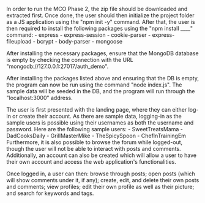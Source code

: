 In order to run the MCO Phase 2, the zip file should be downloaded and extracted first. Once done, the user should then initialize the project folder as a JS application using the "npm init -y" command. After that, the user is then required to install the following packages using the "npm install ____" command:
    - express
    - express-session
    - cookie-parser
    - express-fileupload
    - bcrypt
    - body-parser
    - mongoose

After installing the necessary packages, ensure that the MongoDB database is empty by checking the connection with the URL "mongodb://127.0.0.1:27017/auth_demo".

After installing the packages listed above and ensuring that the DB is empty, the program can now be run using the command "node index.js". The sample data will be seeded in the DB, and the program will run through the "localhost:3000" address. 

The user is first presented with the landing page, where they can either log-in or create their account. As there are sample data, logging-in as the sample users is possible using their usernames as both the username and password. Here are the following sample users:
    - SweetTreatsMama
    - DadCooksDaily
    - GrillMasterMike
    - TheSpicySpoon
    - ChefInTrainingEm
Furthermore, it is also possible to browse the forum while logged-out, though the user will not be able to interact with posts and comments. Additionally, an account can also be created which will allow a user to have their own account and access the web application's functionalities.

Once logged in, a user can then: browse through posts; open posts (which will show comments under it, if any); create, edit, and delete their own posts and comments; view profiles; edit their own profile as well as their picture; and search for keywords and tags.
